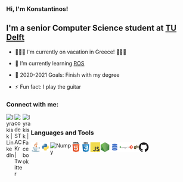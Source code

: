 ### Hi, I'm Konstantinos! 

## I'm a senior Computer Science student at [TU Delft](https://www.tudelft.nl/)
- 🌴🌴🌴 I'm currently on vacation in Greece! 🌴🌴🌴

- 🌱 I’m currently learning [ROS](https://www.ros.org/)
- 🥅 2020-2021 Goals: Finish with my degree
- ⚡ Fun fact: I play the guitar 
<!-- - 🔭 I’m currently working on my degree  --->
<!-- - 👯 I’m looking to collaborate with ... -->
<!-- - 🤔 I’m looking for help with ... -->
<!-- - 💬 Ask me about ... -->
<!-- - 📫 How to reach me: ... -->
<!-- - 😄 Pronouns: ... -->


### Connect with me:

<!-- [<img align="left" alt="codeSTACKr.com" width="22px" src="https://raw.githubusercontent.com/iconic/open-iconic/master/svg/globe.svg" />][website] -->
[<img align="left" alt="lyrakisk | LinkedIn" width="22px" src="https://cdn.jsdelivr.net/npm/simple-icons@v3/icons/linkedin.svg" />](https://www.linkedin.com/in/lyrakisk/)
[<img align="left" alt="codeSTACKr | Twitter" width="22px" src="https://cdn.jsdelivr.net/npm/simple-icons@v3/icons/twitter.svg" />](https://twitter.com/lyrakisk)
[<img align="left" alt="lyrakisk | Facebook" width="22px" src="https://cdn.jsdelivr.net/npm/simple-icons@v3/icons/facebook.svg" />](https://www.facebook.com/lyrakisk)  

<br/>  

### Languages and Tools
[<img align="left" alt="Java" width="26px" src="https://raw.githubusercontent.com/github/explore/80688e429a7d4ef2fca1e82350fe8e3517d3494d/topics/java/java.png" />]()
[<img align="left" alt="Python" width="26px" src="https://raw.githubusercontent.com/github/explore/80688e429a7d4ef2fca1e82350fe8e3517d3494d/topics/python/python.png" />]()
[<img align="left" alt="Numpy" width="56px" src="https://raw.githubusercontent.com/numpy/numpy/7e7f4adab814b223f7f917369a72757cd28b10cb/branding/icons/numpylogo.svg" />]()
[<img align="left" alt="HTML5" width="26px" src="https://raw.githubusercontent.com/github/explore/80688e429a7d4ef2fca1e82350fe8e3517d3494d/topics/html/html.png" />]()
[<img align="left" alt="CSS3" width="26px" src="https://raw.githubusercontent.com/github/explore/80688e429a7d4ef2fca1e82350fe8e3517d3494d/topics/css/css.png" />]()
[<img align="left" alt="JavaScript" width="26px" src="https://raw.githubusercontent.com/github/explore/80688e429a7d4ef2fca1e82350fe8e3517d3494d/topics/javascript/javascript.png" />]()
[<img align="left" alt="Node.js" width="26px" src="https://raw.githubusercontent.com/github/explore/80688e429a7d4ef2fca1e82350fe8e3517d3494d/topics/nodejs/nodejs.png" />]()
[<img align="left" alt="SQL" width="26px" src="https://raw.githubusercontent.com/github/explore/80688e429a7d4ef2fca1e82350fe8e3517d3494d/topics/sql/sql.png" />]()
<!-- Add Postgres -->
[<img align="left" alt="MongoDB" width="26px" src="https://raw.githubusercontent.com/github/explore/80688e429a7d4ef2fca1e82350fe8e3517d3494d/topics/mongodb/mongodb.png" />]()
[<img align="left" alt="Git" width="26px" src="https://raw.githubusercontent.com/github/explore/80688e429a7d4ef2fca1e82350fe8e3517d3494d/topics/git/git.png" />]()
[<img align="left" alt="GitHub" width="26px" src="https://raw.githubusercontent.com/github/explore/78df643247d429f6cc873026c0622819ad797942/topics/github/github.png" />]()
